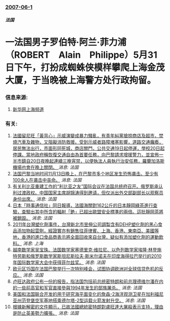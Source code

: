 ### [2007-06-1](/news/2007/06/1/index.md)

##### 法国
# 一法国男子罗伯特·阿兰·菲力浦（ROBERT　Alain　Philippe）5月31日下午，打扮成蜘蛛侠模样攀爬上海金茂大厦，于当晚被上海警方处行政拘留。




### 信息来源:

1. [新华网上海频道](https://web.archive.org/web/20150924101030/http://www.sh.xinhuanet.com/2007-06/01/content_10186379.htm)

### 有关:

1. [法國留尼旺「黃背心」示威演變成暴力騷亂，有青年糾黨搶掠商店及超市，焚燒汽車及雜物，又阻礙消防救援。受到示威者路障堵塞影響，道路交通癱瘓，居民無法出行，市面形同死城，商店關門，公共交通19日起停運，學校20日起停課。當地政府稱恢復交通自由為首要任務，向巴黎請求增援警力，並宣佈一半市鎮自20日夜晚起連續三晚宵禁，以便執法人員執行治安任務，羅蘭加洛斯機場也會在晚上關閉。 ](/zh/news/2018/11/20/法國留尼旺-黃背心-示威演變成暴力騷亂-有青年糾黨搶掠商店及超市-焚燒汽車及雜物-又阻礙消防救援-受到示威者路障堵塞影響.md) _消息: 法国_
2. [法国巴黎当地时间11月13日晚上，在巴黎市多个地区发生恐怖袭击。至少有100余人在袭击中丧命。](/zh/news/2015/11/13/法国巴黎当地时间11月13日晚上-在巴黎市多个地区发生恐怖袭击-至少有100余人在袭击中丧命.md) _消息: 法国_
3. [ 有关利比亚重建工作的“利比亚之友”国际会议在法国总统府召开。俄罗斯承认利过渡政权。中国国家主席胡锦涛得到邀请，但仅派出外交部副部长以观察员身份出席。](/zh/news/2011/09/1/有关利比亚重建工作的-利比亚之友-国际会议在法国总统府召开-俄罗斯承认利过渡政权-中国国家主席胡锦涛得到邀请-但仅派出.md) _消息: 法国_
4. [ 日本「時事通信社」同日報導，法國海關對162公斤的日本靜岡綠茶進行查驗，查驗出其中所含的輻射「銫」已超出歐盟安全標準的兩倍。這批靜岡茶將被銷毀。](/zh/news/2011/06/18/日本-時事通信社-同日報導-法國海關對162公斤的日本靜岡綠茶進行查驗-查驗出其中所含的輻射-銫-已超出歐盟安全標準的.md) _消息: 法国_
5. [2011年台灣塑化劑事件，台灣新北市昱伸公司調製含有DEHP塑化劑的黑心食品添加物起雲劑，經證實亦有銷售往菲律賓、上海、香港、東南亞、美國等地，香港的進口食品商表示將全面回收來自台灣，疑似有添加塑化劑的運動飲料。](/zh/news/2011/05/25/2011年台灣塑化劑事件-台灣新北市昱伸公司調製含有DEHP塑化劑的黑心食品添加物起雲劑-經證實亦有銷售往菲律賓-上海.md) _消息: 上海_
6. [ 越南数学家吴宝珠、法国数学家塞德里克·维拉尼、以色列数学家埃隆·林登施特劳斯和俄罗斯数学家斯坦尼斯拉夫·斯米尔诺夫在印度海得拉巴举行的2010年国际数学家大会中获得菲尔兹奖。](/zh/news/2010/08/19/越南数学家吴宝珠-法国数学家塞德里克-维拉尼-以色列数学家埃隆-林登施特劳斯和俄罗斯数学家斯坦尼斯拉夫-斯米尔诺夫在印.md) _消息: 法国_
7. [欧元区15国在法国巴黎举行一次特别峰会，试图协调欧洲对全球信贷危机的反应。](/zh/news/2008/10/12/欧元区15国在法国巴黎举行一次特别峰会-试图协调欧洲对全球信贷危机的反应.md) _消息: 法国_
8. [ 卢旺达政府公布一份的报告，指法国包括前总统密特朗和前总理德维尔潘在内的一些前高官和军官直接參與1994年发生的部族屠杀。](/zh/news/2008/08/5/卢旺达政府公布一份的报告-指法国包括前总统密特朗和前总理德维尔潘在内的一些前高官和军官直接參與1994年发生的部族屠杀.md) _消息: 法国_
9. [美国和法国联合开发的用于研究海平面变化的詹森-2海洋观测卫星在加利福尼亚州范登堡空军基地搭乘德尔塔-2型运载火箭发射升空。](/zh/news/2008/06/20/美国和法国联合开发的用于研究海平面变化的詹森-2海洋观测卫星在加利福尼亚州范登堡空军基地搭乘德尔塔-2型运载火箭发射升空.md) _消息: 法国_
10. [根據新解密的文件顯示，已故法國總統密特朗對盧旺達大屠殺表示支持，理由是防止英美勢力擴張。](/zh/news/2007/07/6/根據新解密的文件顯示-已故法國總統密特朗對盧旺達大屠殺表示支持-理由是防止英美勢力擴張.md) _消息: 法国_
